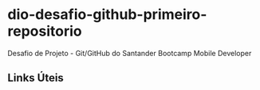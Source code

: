 # dio-desafio-github-primeiro-repositorio
Desafio de Projeto - Git/GitHub do Santander Bootcamp Mobile Developer

## Links Úteis
